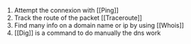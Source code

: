 1. Attempt the connexion with [[Ping]]
2. Track the route of the packet [[Traceroute]]
3. Find many info on a domain name or ip by using  [[Whois]]
4. [[Dig]] is a command to do manually the dns work